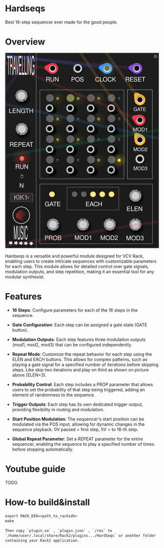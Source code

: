 # Hardseqs

Best 16-step sequencer ever made for the good people.

# Overview

![Demo](res/demo.png)

Hardseqs is a versatile and powerful module designed for VCV Rack, enabling users to create intricate sequences with customizable parameters for each step. This module allows for detailed control over gate signals, modulation outputs, and step repetition, making it an essential tool for any modular synthesist.

# Features

- **16 Steps**: Configure parameters for each of the 16 steps in the sequence.
  
- **Gate Configuration**: Each step can be assigned a gate state (GATE button).

- **Modulation Outputs**: Each step features three modulation outputs (mod1, mod2, mod3) that can be configured independently.

- **Repeat Mode**: Customize the repeat behavior for each step using the ELEN and EACH buttons. This allows for complex patterns, such as playing a gate signal for a specified number of iterations before skipping steps. Like skip two iterations and play on third as shown on picture above (ELEN=3).

- **Probability Control**: Each step includes a PROP parameter that allows users to set the probability of that step being triggered, adding an element of randomness to the sequence.

- **Trigger Outputs**: Each step has its own dedicated trigger output, providing flexibility in routing and modulation.

- **Start Position Modulation**: The sequencer's start position can be modulated via the POS input, allowing for dynamic changes in the sequence playback. 0V passed = first step, 5V = to 16-th step.

- **Global Repeat Parameter**: Set a REPEAT parameter for the entire sequencer, enabling the sequence to play a specified number of times before stopping automatically.

# Youtube guide

TODO

# How-to build&install

```
export RACK_DIR=<path_to_racksdk>
make

Then copy `plugin.so` , `plugin.json` , `/res` to `/home/user/.local/share/Rack2/plugins.../HardSeqs` or another folder containing your Rack2 application.
```

